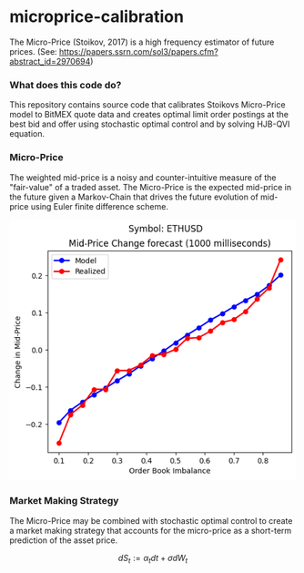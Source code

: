 
# microprice-calibration

The Micro-Price (Stoikov, 2017) is a high frequency estimator of future prices.
(See: https://papers.ssrn.com/sol3/papers.cfm?abstract_id=2970694)

### What does this code do?
This repository contains source code that calibrates Stoikovs Micro-Price model to BitMEX quote data and creates optimal limit order postings at the best bid and offer using stochastic optimal control and by solving HJB-QVI equation.

### Micro-Price

The weighted mid-price is a noisy and counter-intuitive measure of the "fair-value" of a traded asset. The Micro-Price is the expected
mid-price in the future given a Markov-Chain that drives the future evolution of mid-price using Euler finite difference scheme.

![Calibrated Model](graphs/calibrated.png)


### Market Making Strategy

The Micro-Price may be combined with stochastic optimal control to create a market making strategy that accounts for the micro-price as a short-term
prediction of the asset price.


```math
dS_t := \alpha_t dt + \sigma dW_t
```